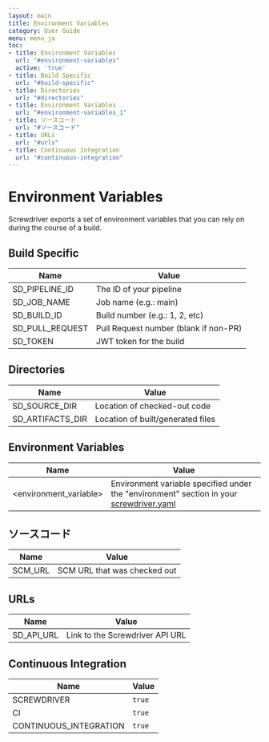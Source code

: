 ```yaml
---
layout: main
title: Environment Variables
category: User Guide
menu: menu_ja
toc:
- title: Environment Variables
  url: "#environment-variables"
  active: 'true'
- title: Build Specific
  url: "#build-specific"
- title: Directories
  url: "#directories"
- title: Environment Variables
  url: "#environment-variables_1"
- title: ソースコード
  url: "#ソースコード"
- title: URLs
  url: "#urls"
- title: Continuous Integration
  url: "#continuous-integration"
---
```


# Environment Variables

Screwdriver exports a set of environment variables that you can rely on during the course of a build.

## Build Specific

Name | Value
--- | ---
SD_PIPELINE_ID | The ID of your pipeline
SD_JOB_NAME | Job name (e.g.: main)
SD_BUILD_ID | Build number (e.g.: 1, 2, etc)
SD_PULL_REQUEST | Pull Request number (blank if non-PR)
SD_TOKEN | JWT token for the build

## Directories

Name | Value
--- | ---
SD_SOURCE_DIR | Location of checked-out code
SD_ARTIFACTS_DIR | Location of built/generated files

## Environment Variables

Name | Value
--- | ---
&lt;environment_variable&gt; | Environment variable specified under the "environment" section in your [screwdriver.yaml](configuration/)

## ソースコード

Name | Value
--- | ---
SCM_URL | SCM URL that was checked out

## URLs

Name | Value
--- | ---
SD_API_URL | Link to the Screwdriver API URL

## Continuous Integration

Name | Value
--- | ---
SCREWDRIVER | `true`
CI | `true`
CONTINUOUS_INTEGRATION | `true`
